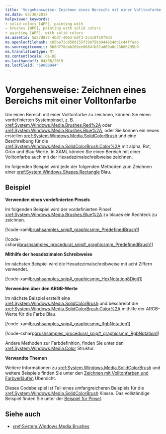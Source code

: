 ```yaml
---
title: 'Vorgehensweise: Zeichnen eines Bereichs mit einer Volltonfarbe'
ms.date: 03/30/2017
helpviewer_keywords:
- solid colors [WPF], painting with
- brushes [WPF], painting with solid colors
- painting [WPF], with solid colors
ms.assetid: 5d27d8a7-4bd7-4063-bdf3-2c5c0f19f9d3
ms.openlocfilehash: c85ba72c858d155f29875bb944824db1c44ffaab
ms.sourcegitcommit: 5b6d778ebb269ee6684fb57ad69a8c28b06235b9
ms.translationtype: MT
ms.contentlocale: de-DE
ms.lasthandoff: 04/08/2019
ms.locfileid: "59086844"
---
```

# <a name="how-to-paint-an-area-with-a-solid-color"></a>Vorgehensweise: Zeichnen eines Bereichs mit einer Volltonfarbe
Um einen Bereich mit einer Volltonfarbe zu zeichnen, können Sie einen vordefinierten Systempinsel, z. B. <xref:System.Windows.Media.Brushes.Red%2A> oder <xref:System.Windows.Media.Brushes.Blue%2A>, oder Sie können ein neues erstellen <xref:System.Windows.Media.SolidColorBrush> und eine Beschreibung für die <xref:System.Windows.Media.SolidColorBrush.Color%2A> mit alpha, Rot, Grün und Blau-Werte. In XAML können Sie einen Bereich mit einer Volltonfarbe auch mit der Hexadezimalschreibweise zeichnen.  
  
 Im folgenden Beispiel wird jede der folgenden Methoden zum Zeichnen einer <xref:System.Windows.Shapes.Rectangle> Blau.  
  
## <a name="example"></a>Beispiel  
 **Verwenden eines vordefinierten Pinsels**  
  
 Im folgenden Beispiel wird der vordefinierten Pinsel <xref:System.Windows.Media.Brushes.Blue%2A> zu blaues ein Rechteck zu zeichnen.  
  
 [!code-xaml[brushsamples_snip#_graphicsmm_PredefinedBrush1](~/samples/snippets/csharp/VS_Snippets_Wpf/brushsamples_snip/CS/SolidColorBrushExample.xaml#_graphicsmm_predefinedbrush1)]  
  
 [!code-csharp[brushsamples_procedural_snip#_graphicsmm_PredefinedBrush1](~/samples/snippets/csharp/VS_Snippets_Wpf/brushsamples_procedural_snip/CSharp/SolidColorBrushExample.cs#_graphicsmm_predefinedbrush1)]  
  
 **Mithilfe der hexadezimalen Schreibweise**  
  
 Im nächsten Beispiel wird die Hexadezimalschreibweise mit acht Ziffern verwendet.  
  
 [!code-xaml[brushsamples_snip#_graphicsmm_HexNotation8Digit1](~/samples/snippets/csharp/VS_Snippets_Wpf/brushsamples_snip/CS/SolidColorBrushExample.xaml#_graphicsmm_hexnotation8digit1)]  
  
 **Verwenden über den ARGB-Werte**  
  
 Im nächste Beispiel erstellt eine <xref:System.Windows.Media.SolidColorBrush> und beschreibt die <xref:System.Windows.Media.SolidColorBrush.Color%2A> mithilfe der ARGB-Werte für die Farbe Blau.  
  
 [!code-xaml[brushsamples_snip#_graphicsmm_RgbNotation1](~/samples/snippets/csharp/VS_Snippets_Wpf/brushsamples_snip/CS/SolidColorBrushExample.xaml#_graphicsmm_rgbnotation1)]  
  
 [!code-csharp[brushsamples_procedural_snip#_graphicsmm_RgbNotation1](~/samples/snippets/csharp/VS_Snippets_Wpf/brushsamples_procedural_snip/CSharp/SolidColorBrushExample.cs#_graphicsmm_rgbnotation1)]  
  
 Andere Methoden zur Farbdefinition, finden Sie unter den <xref:System.Windows.Media.Color> Struktur.  
  
 **Verwandte Themen**  
  
 Weitere Informationen zu <xref:System.Windows.Media.SolidColorBrush> und weitere Beispiele finden Sie unter den [Zeichnen mit Volltonfarben und Farbverläufen](painting-with-solid-colors-and-gradients-overview.md) Übersicht.  
  
 Dieses Codebeispiel ist Teil eines umfangreicheren Beispiels für die <xref:System.Windows.Media.SolidColorBrush> Klasse. Das vollständige Beispiel finden Sie unter der [Beispiel für Pinsel](https://go.microsoft.com/fwlink/?LinkID=159973).  
  
## <a name="see-also"></a>Siehe auch

- <xref:System.Windows.Media.Brushes>

